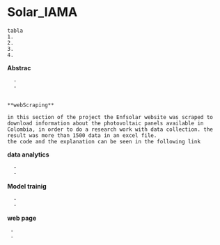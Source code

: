 # Solar_IAMA
```
tabla
1.
2.
3.
4.

```

**Abstrac**
```
  -
  -
```



                                                              **webScraping**
``` 
in this section of the project the Enfsolar website was scraped to download information about the photovoltaic panels available in Colombia, in order to do a research work with data collection. the result was more than 1500 data in an excel file.
the code and the explanation can be seen in the following link 
```
**data analytics**
```
  -
  -
```

**Model trainig**
```
  -
  -
```
**web page**
 ```
  -
  -
 ```
